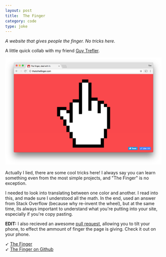```yaml
---
layout: post
title:  The Finger
category: code
type: joke
---
```


*A website that gives people the finger. No tricks here.*

A little quick collab with my friend [Guy Trefler](https://www.guytrefler.com/).

![The finger, thats it](/images/the-finger-1.png)

Actually I lied, there are some cool tricks here! I always say you can learn something even from the most simple projects, and "The Finger" is no exception.

I needed to look into translating between one color and another. I read into this, and made sure I understood all the math. In the end, used an answer from Stack Overflow (because why re-invent the wheel), but at the same time, its always important to understand what you're putting into your site, especially if you're copy pasting.

**EDIT:** I also recieved an awesome [pull request](https://github.com/tholman/thats-the-finger/pull/1), allowing you to tilt your phone, to effect the ammount of finger the page is giving. Check it out on your phone.

➶ [The Finger](http://thatsthefinger.com)<br>
➶ [The Finger on Github](https://github.com/tholman/thats-the-finger)
